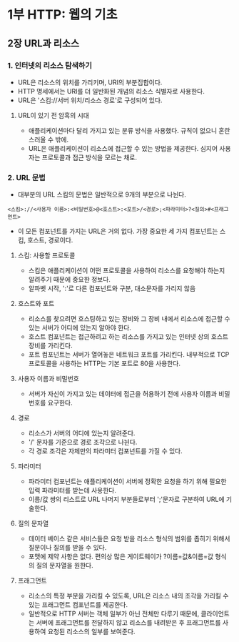 # 1부 HTTP: 웹의 기초

## 2장 URL과 리소스

### 1. 인터넷의 리소스 탐색하기

- URL은 리소스의 위치를 가리키며, URI의 부분집합이다.
- HTTP 명세에서는 URI를 더 일반화된 개념의 리소스 식별자로 사용한다.
- URL은 '스킴://서버 위치/리소스 경로'로 구성되어 있다.

1.  URL이 있기 전 암흑의 시대

    - 애플리케이션마다 달리 가지고 있는 분류 방식을 사용했다. 규칙이 없으니 혼란스러울 수 밖에.
    - URL은 애플리케이션이 리소스에 접근할 수 있는 방법을 제공한다. 심지어 사용자는 프로토콜과 접근 방식을 모르는 채로.

### 2. URL 문법

- 대부분의 URL 스킴의 문법은 일반적으로 9개의 부분으로 나뉜다.

```
<스킴>://<사용자 이름>:<비밀번호>@<호스트>:<포트>/<경로>;<파라미터>?<질의>#<프래그먼트>
```

- 이 모든 컴포넌트를 가지는 URL은 거의 없다. 가장 중요한 세 가지 컴포넌트는 스킴, 호스트, 경로이다.

1. 스킴: 사용할 프로토콜

   - 스킴은 애플리케이션이 어떤 프로토콜을 사용하여 리소스를 요청해야 하는지 알려주기 때문에 중요한 정보다.
   - 알파벳 시작, ':'로 다른 컴포넌트와 구분, 대소문자를 가리지 않음

2. 호스트와 포트

   - 리소스를 찾으려면 호스팅하고 있는 장비와 그 장비 내에서 리소스에 접근할 수 있는 서버가 어디에 있는지 알아야 한다.
   - 호스트 컴포넌트는 접근하려고 하는 리소스를 가지고 있는 인터넷 상의 호스트 장비를 가리킨다.
   - 포트 컴포넌트는 서버가 열어놓은 네트워크 포트를 가리킨다. 내부적으로 TCP 프로토콜을 사용하는 HTTP는 기본 포트로 80을 사용한다.

3. 사용자 이름과 비밀번호

   - 서버가 자신이 가지고 있는 데이터에 접근을 허용하기 전에 사용자 이름과 비밀번호를 요구한다.

4. 경로

   - 리소스가 서버의 어디에 있는지 알려준다.
   - '/' 문자를 기준으로 경로 조각으로 나뉜다.
   - 각 경로 조각은 자체만의 파라미터 컴포넌트를 가질 수 있다.

5. 파라미터

   - 파라미터 컴포넌트는 애플리케이션이 서버에 정확한 요청을 하기 위해 필요한 입력 파라미터를 받는데 사용한다.
   - 이름/값 쌍의 리스트로 URL 나머지 부분들로부터 ';'문자로 구분하여 URL에 기술한다.

6. 질의 문자열

   - 데이터 베이스 같은 서비스들은 요청 받을 리소스 형식의 범위를 좁히기 위해서 질문이나 질의를 받을 수 있다.
   - 포맷에 제약 사항은 없다. 편의상 많은 게이트웨이가 ?이름=값&이름=값 형식의 질의 문자열을 원한다.

7. 프래그먼트

   - 리소스의 특정 부분을 가리킬 수 있도록, URL은 리소스 내의 조각을 가리킬 수 있는 프래그먼트 컴포넌트를 제공한다.
   - 일반적으로 HTTP 서버는 객체 일부가 아닌 전체만 다루기 때문에, 클라이언트는 서버에 프래그먼트를 전달하지 않고 리소스를 내려받은 후 프래그먼트를 사용하여 요청된 리소스의 일부를 보여준다.
